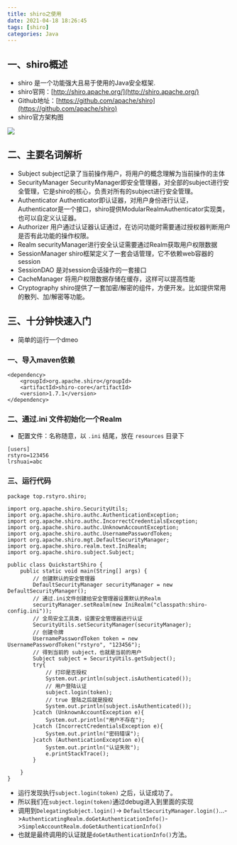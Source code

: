 ```yaml
---
title: shiro之使用
date: 2021-04-18 18:26:45
tags: [shiro]
categories: Java
---
```


## 一、shiro概述
+ shiro 是一个功能强大且易于使用的Java安全框架.
+ shiro官网：[http://shiro.apache.org/](http://shiro.apache.org/)
+ Github地址：[https://github.com/apache/shiro](https://github.com/apache/shiro)
+ shiro官方架构图

![](shiro.png)

## 二、主要名词解析
+ Subject
subject记录了当前操作用户，将用户的概念理解为当前操作的主体
+ SecurityManager
SecurityManager即安全管理器，对全部的subject进行安全管理，它是shiro的核心，负责对所有的subject进行安全管理。
+ Authenticator
Authenticator即认证器，对用户身份进行认证，Authenticator是一个接口，shiro提供ModularRealmAuthenticator实现类，也可以自定义认证器。
+ Authorizer
用户通过认证器认证通过，在访问功能时需要通过授权器判断用户是否有此功能的操作权限。
+ Realm
securityManager进行安全认证需要通过Realm获取用户权限数据
+ SessionManager
shiro框架定义了一套会话管理，它不依赖web容器的session
+ SessionDAO
是对session会话操作的一套接口
+ CacheManager
将用户权限数据存储在缓存，这样可以提高性能
+ Cryptography
shiro提供了一套加密/解密的组件，方便开发。比如提供常用的散列、加/解密等功能。

## 三、十分钟快速入门
+ 简单的运行一个dmeo

### 一、导入maven依赖

```
<dependency>
	<groupId>org.apache.shiro</groupId>
	<artifactId>shiro-core</artifactId>
	<version>1.7.1</version>
</dependency>
```

### 二、通过.ini 文件初始化一个Realm
+ 配置文件：名称随意，以 `.ini` 结尾，放在 `resources` 目录下
```
[users]
rstyro=123456
lrshuai=abc
```

### 三、运行代码
```
package top.rstyro.shiro;

import org.apache.shiro.SecurityUtils;
import org.apache.shiro.authc.AuthenticationException;
import org.apache.shiro.authc.IncorrectCredentialsException;
import org.apache.shiro.authc.UnknownAccountException;
import org.apache.shiro.authc.UsernamePasswordToken;
import org.apache.shiro.mgt.DefaultSecurityManager;
import org.apache.shiro.realm.text.IniRealm;
import org.apache.shiro.subject.Subject;

public class QuickstartShiro {
    public static void main(String[] args) {
        // 创建默认的安全管理器
        DefaultSecurityManager securityManager = new DefaultSecurityManager();
        // 通过.ini文件创建给安全管理器设置默认的Realm
        securityManager.setRealm(new IniRealm("classpath:shiro-config.ini"));
        // 全局安全工具类，设置安全管理器进行认证
        SecurityUtils.setSecurityManager(securityManager);
        // 创建令牌
        UsernamePasswordToken token = new UsernamePasswordToken("rstyro", "123456");
        // 得到当前的 subject，也就是当前的用户
        Subject subject = SecurityUtils.getSubject();
        try{
            // 打印是否授权
            System.out.println(subject.isAuthenticated());
            // 用户登陆认证
            subject.login(token);
            // true 登陆之后就是授权
            System.out.println(subject.isAuthenticated());
        }catch (UnknownAccountException e){
            System.out.println("用户不存在");
        }catch (IncorrectCredentialsException e){
            System.out.println("密码错误");
        }catch (AuthenticationException e){
            System.out.println("认证失败");
            e.printStackTrace();
        }

    }
}
```
+ 运行发现执行`subject.login(token)` 之后，认证成功了。
+ 所以我们在`subject.login(token)`通过debug进入到里面的实现
+ 调用到`DelegatingSubject.login()`-> `DefaultSecurityManager.login()`...->`AuthenticatingRealm.doGetAuthenticationInfo()`->`SimpleAccountRealm.doGetAuthenticationInfo()`
+ 也就是最终调用的认证就是`doGetAuthenticationInfo()`方法。

















